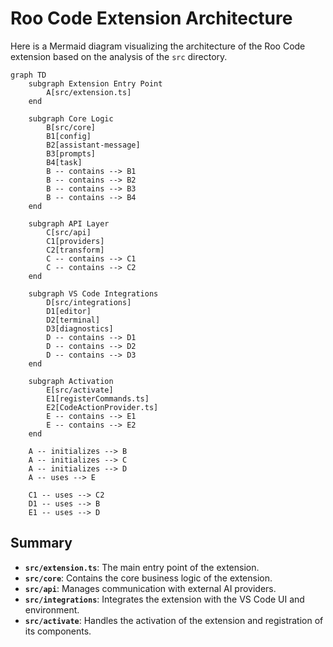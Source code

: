 # Roo Code Extension Architecture

Here is a Mermaid diagram visualizing the architecture of the Roo Code extension based on the analysis of the `src` directory.

```mermaid
graph TD
    subgraph Extension Entry Point
        A[src/extension.ts]
    end

    subgraph Core Logic
        B[src/core]
        B1[config]
        B2[assistant-message]
        B3[prompts]
        B4[task]
        B -- contains --> B1
        B -- contains --> B2
        B -- contains --> B3
        B -- contains --> B4
    end

    subgraph API Layer
        C[src/api]
        C1[providers]
        C2[transform]
        C -- contains --> C1
        C -- contains --> C2
    end

    subgraph VS Code Integrations
        D[src/integrations]
        D1[editor]
        D2[terminal]
        D3[diagnostics]
        D -- contains --> D1
        D -- contains --> D2
        D -- contains --> D3
    end

    subgraph Activation
        E[src/activate]
        E1[registerCommands.ts]
        E2[CodeActionProvider.ts]
        E -- contains --> E1
        E -- contains --> E2
    end

    A -- initializes --> B
    A -- initializes --> C
    A -- initializes --> D
    A -- uses --> E

    C1 -- uses --> C2
    D1 -- uses --> B
    E1 -- uses --> D
```

## Summary

*   **`src/extension.ts`**: The main entry point of the extension.
*   **`src/core`**: Contains the core business logic of the extension.
*   **`src/api`**: Manages communication with external AI providers.
*   **`src/integrations`**: Integrates the extension with the VS Code UI and environment.
*   **`src/activate`**: Handles the activation of the extension and registration of its components.